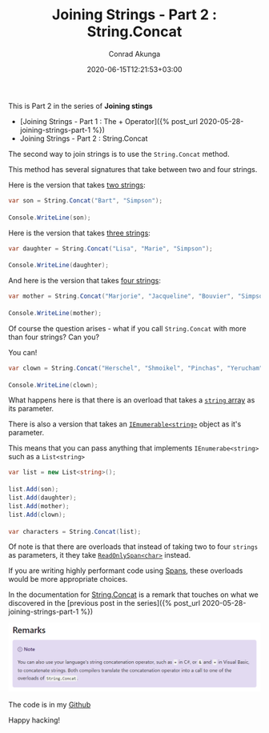 ﻿---
title: "Joining Strings - Part 2 : String.Concat"
date: 2020-06-15T12:21:53+03:00
author: Conrad Akunga
layout: post
categories:
  - .NET
  - Under The Hood
---

This is Part 2 in the series of **Joining stings**

* [Joining Strings - Part 1 : The + Operator]({% post_url 2020-05-28-joining-strings-part-1 %})
* Joining Strings - Part 2 : String.Concat

The second way to join strings is to use the `String.Concat` method.

This method has several signatures that take between two and four strings.

Here is the version that takes [two strings](https://docs.microsoft.com/en-us/dotnet/api/system.string.concat?view=netcore-3.1#System_String_Concat_System_String_System_String_):

```csharp
var son = String.Concat("Bart", "Simpson");

Console.WriteLine(son);
```

Here is the version that takes [three strings](https://docs.microsoft.com/en-us/dotnet/api/system.string.concat?view=netcore-3.1#System_String_Concat_System_String_System_String_System_String_):

```csharp
var daughter = String.Concat("Lisa", "Marie", "Simpson");

Console.WriteLine(daughter);
```

And here is the version that takes [four strings](https://docs.microsoft.com/en-us/dotnet/api/system.string.concat?view=netcore-3.1#System_String_Concat_System_String_System_String_System_String_System_String_):

```csharp
var mother = String.Concat("Marjorie", "Jacqueline", "Bouvier", "Simpson");

Console.WriteLine(mother);
```

Of course the question arises - what if you call `String.Concat` with more than four strings? Can you?

You can!

```csharp
var clown = String.Concat("Herschel", "Shmoikel", "Pinchas", "Yerucham", "Krustofsky");

Console.WriteLine(clown);
```

What happens here is that there is an overload that takes a [`string` array](https://docs.microsoft.com/en-us/dotnet/api/system.string.concat?view=netcore-3.1#System_String_Concat_System_String___) as its parameter.

There is also a version that takes an [`IEmumerable<string>`](https://docs.microsoft.com/en-us/dotnet/api/system.string.concat?view=netcore-3.1#System_String_Concat_System_Collections_Generic_IEnumerable_System_String__) object as it's parameter.

This means that you can pass anything that implements `IEnumerabe<string>` such as a `List<string>`

```csharp
var list = new List<string>();

list.Add(son);
list.Add(daughter);
list.Add(mother);
list.Add(clown);

var characters = String.Concat(list);
```

Of note is that there are overloads that instead of taking two to four `strings` as parameters, it they take [`ReadOnlySpan<char>`](https://docs.microsoft.com/en-us/dotnet/api/system.readonlyspan-1?view=netcore-3.1) instead.

If you are writing highly performant code using [Spans](https://docs.microsoft.com/en-us/dotnet/api/system.span-1?view=netcore-3.1), these overloads would be more appropriate choices.

In the documentation for [String.Concat](https://docs.microsoft.com/en-us/dotnet/api/system.string.concat?view=netcore-3.1) is a remark that touches on what we discovered in the [previous post in the series]({% post_url 2020-05-28-joining-strings-part-1 %})

![](../images/2020/06/Remarks.png)

The code is in my [Github](https://github.com/conradakunga/BlogCode/tree/master/15%20Jun%202020%20-%20Joining%20Strings%20-%20Part%202)

Happy hacking!